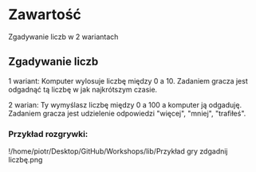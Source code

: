 # Zawartość

Zgadywanie liczb w 2 wariantach


## Zgadywanie liczb
1 wariant: Komputer wylosuje liczbę między 0 a 10.
Zadaniem gracza jest odgadnąć tą liczbę w jak najkrótszym czasie.

2 warian: Ty wymyślasz liczbę między 0 a 100 a komputer ją odgaduję.
Zadaniem gracza jest udzielenie odpowiedzi "więcej", "mniej", "trafiłeś".



### Przykład rozgrywki:
!/home/piotr/Desktop/GitHub/Workshops/lib/Przykład gry zdgadnij liczbę.png
